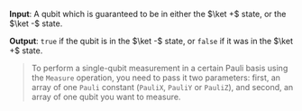 **Input**: A qubit which is guaranteed to be in either the $\ket +$ state, or the $\ket -$ state.

**Output**: `true` if the qubit is in the $\ket -$ state, or `false` if it was in the $\ket +$ state. 

> To perform a single-qubit measurement in a certain Pauli basis using the `Measure` operation, 
> you need to pass it two parameters: first, an array of one `Pauli` constant (`PauliX`, `PauliY` or `PauliZ`), and second, an array of one qubit you want to measure.
